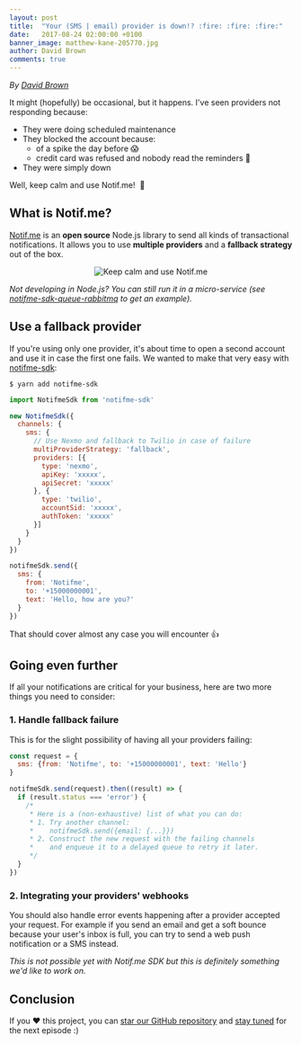 ```yaml
---
layout: post
title:  "Your (SMS | email) provider is down!? :fire: :fire: :fire:"
date:   2017-08-24 02:00:00 +0100
banner_image: matthew-kane-205770.jpg
author: David Brown
comments: true
---
```

*By [David Brown](https://twitter.com/BDavid24)*

It might (hopefully) be occasional, but it happens. I've seen providers not responding because:
- They were doing scheduled maintenance
- They blocked the account because:
  - of a spike the day before :scream:
  - credit card was refused and nobody read the reminders :see_no_evil:
- They were simply down

Well, keep calm and use Notif.me!&nbsp; :fire_engine:
<!--more-->

## What is Notif.me?

[Notif.me](https://github.com/notifme/notifme-sdk) is an **open source** Node.js library to send all kinds of transactional notifications. It allows you to use **multiple providers** and a **fallback strategy** out of the box.

<p align="center">
  <img src="../../../assets/2017-08-24-help-my-provider-is-down/keep-calm.png" alt="Keep calm and use Notif.me">
</p>

*Not developing in Node.js? You can still run it in a micro-service (see [notifme-sdk-queue-rabbitmq](https://github.com/notifme/notifme-sdk-queue-rabbitmq) to get an example).*

## Use a fallback provider

If you're using only one provider, it's about time to open a second account and use it in case the first one fails. We wanted to make that very easy with [notifme-sdk](https://github.com/notifme/notifme-sdk):

```shell
$ yarn add notifme-sdk
```

```javascript
import NotifmeSdk from 'notifme-sdk'

new NotifmeSdk({
  channels: {
    sms: {
      // Use Nexmo and fallback to Twilio in case of failure
      multiProviderStrategy: 'fallback',
      providers: [{
        type: 'nexmo',
        apiKey: 'xxxxx',
        apiSecret: 'xxxxx'
      }, {
        type: 'twilio',
        accountSid: 'xxxxx',
        authToken: 'xxxxx'
      }]
    }
  }
})

notifmeSdk.send({
  sms: {
    from: 'Notifme',
    to: '+15000000001',
    text: 'Hello, how are you?'
  }
})
```

That should cover almost any case you will encounter :thumbsup:

## Going even further

If all your notifications are critical for your business, here are two more things you need to consider:

### 1. Handle fallback failure

This is for the slight possibility of having all your providers failing:

```javascript
const request = {
  sms: {from: 'Notifme', to: '+15000000001', text: 'Hello'}
}

notifmeSdk.send(request).then((result) => {
  if (result.status === 'error') {
    /*
     * Here is a (non-exhaustive) list of what you can do:
     * 1. Try another channel:
     *    notifmeSdk.send({email: {...}})
     * 2. Construct the new request with the failing channels
     *    and enqueue it to a delayed queue to retry it later.
     */
  }
})
```

### 2. Integrating your providers' webhooks

You should also handle error events happening after a provider accepted your request. For example if you send an email and get a soft bounce because your user's inbox is full, you can try to send a web push notification or a SMS instead.

*This is not possible yet with Notif.me SDK but this is definitely something we'd like to work on.*

## Conclusion

If you :heart: this project, you can [star our GitHub repository](https://github.com/notifme/notifme-sdk) and [stay tuned](https://twitter.com/notif_me) for the next episode :)
